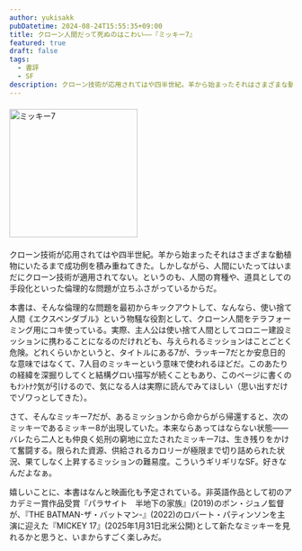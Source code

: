 ```yaml
---
author: yukisakk
pubDatetime: 2024-08-24T15:55:35+09:00
title: クローン人間だって死ぬのはこわい——『ミッキー7』
featured: true
draft: false
tags:
  - 書評
  - SF
description: クローン技術が応用されてはや四半世紀。羊から始まったそれはさまざまな動植物にいたるまで成功例を積み重ねてきた。
---
```


<div style="margin: 20px 0">
<a href="https://www.amazon.co.jp/dp/4150123950/ref=nosim?tag=revbooks084-22" class="inline-block" style="margin: 0; padding: 0; border-width: 0;">     
<img src="https://images-na.ssl-images-amazon.com/images/P/4150123950.09.LZZZZZZZ.jpg" alt="ミッキー7" style="width: 228px; height: auto; border-radius: 0; margin: 0; padding: 0;"> 
</a>
</div>

クローン技術が応用されてはや四半世紀。羊から始まったそれはさまざまな動植物にいたるまで成功例を積み重ねてきた。しかしながら、人間にいたってはいまだにクローン技術が適用されてない。というのも、人間の育種や、道具としての手段化といった倫理的な問題が立ちふさがっているからだ。

本書は、そんな倫理的な問題を最初からキックアウトして、なんなら、使い捨て人間《エクスペンダブル》という物騒な役割として、クローン人間をテラフォーミング用にコキ使っている。実際、主人公は使い捨て人間としてコロニー建設ミッションに携わることになるのだけれども、与えられるミッションはことごとく危険。どれくらいかというと、タイトルにある7が、ラッキー7だとか安息日的な意味ではなくて、7人目のミッキーという意味で使われるほどだ。このあたりの経緯を深掘りしてくと結構グロい描写が続くこともあり、このページに書くのもﾅﾝﾄﾅｸ気が引けるので、気になる人は実際に読んでみてほしい（思い出すだけでゾワっとしてきた）。

さて、そんなミッキー7だが、あるミッションから命からがら帰還すると、次のミッキーであるミッキー8が出現していた。本来ならあってはならない状態——バレたら二人とも仲良く処刑の窮地に立たされたミッキー7は、生き残りをかけて奮闘する。限られた資源、供給されるカロリーが極限まで切り詰められた状況、果てしなく上昇するミッションの難易度。こういうギリギリなSF。好きなんだよなぁ。

嬉しいことに、本書はなんと映画化も予定されている。非英語作品として初のアカデミー賞作品受賞『パラサイト　半地下の家族』(2019)のポン・ジュノ監督が、『THE BATMAN-ザ・バットマン-』(2022)のロバート・パティンソンを主演に迎えた『MICKEY 17』(2025年1月31日北米公開)として新たなミッキーを見れるかと思うと、いまからすごく楽しみだ。
